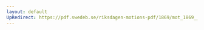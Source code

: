 ```yaml
---
layout: default
UpRedirect: https://pdf.swedeb.se/riksdagen-motions-pdf/1869/mot_1869__ak__00081/mot_1869__ak__00081_002.pdf
---
```

